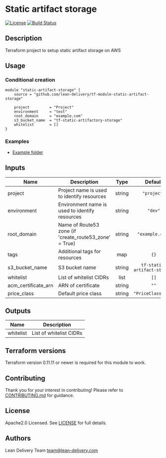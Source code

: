 # Static artifact storage

[![License](https://img.shields.io/badge/license-Apache-green.svg?style=flat)](https://raw.githubusercontent.com/lean-delivery/tf-module-static-artifact-storage/master/LICENSE)
[![Build Status](https://travis-ci.org/lean-delivery/tf-module-static-artifact-storage.svg?branch=master)](https://travis-ci.org/lean-delivery/tf-module-static-artifact-storage)

## Description

Terraform project to setup static artifact storage on AWS

## Usage

### Conditional creation

```
module "static-artifact-storage" {
    source = "github.com/lean-delivery/tf-module-static-artifact-storage"

    project         = "Project"
    environment     = "test"
    root_domain     = "example.com"
    s3_bucket_name  = "tf-static-artifactory-storage"
    whitelist       = []
}
```

### Examples

* [Example folder](https://github.com/lean-delivery/tf-module-static-artifact-storage/tree/master/examples)

## Inputs

| Name | Description | Type | Default | Required |
|------|-------------|:----:|:-----:|:-----:|
| project | Project name is used to identify resources | string | `"project"` | no |
| environment | Environment name is used to identify resources | string | `"dev"` | no |
| root\_domain | Name of Route53 zone (if 'create_route53_zone' = True) | string | `"example.com"` | no |
| tags | Additional tags for resources | map | `{}` | no |
| s3_bucket_name | S3 bucket name | string | `tf-static-artifact-storage` | no |
| whitelist | List of whitelist CIDRs | list | `[]` | no |
| acm_certificate_arn | ARN of certificate | string | `""` | no |
| price_class | Default price class | string | `"PriceClass_200"` | no|

## Outputs

| Name | Description |
|------|-------------|
| whitelist | List of whitelist CIDRs |

## Terraform versions

Terraform version 0.11.11 or newer is required for this module to work.

## Contributing

Thank you for your interest in contributing! Please refer to [CONTRIBUTING.md](https://github.com/lean-delivery/tf-module-static-artifact-storage/blob/master/CONTRIBUTING.md) for guidance.

## License

Apache2.0 Licensed. See [LICENSE](https://github.com/lean-delivery/tf-module-static-artifact-storage/tree/master/LICENSE) for full details.

## Authors

Lean Delivery Team <team@lean-delivery.com>